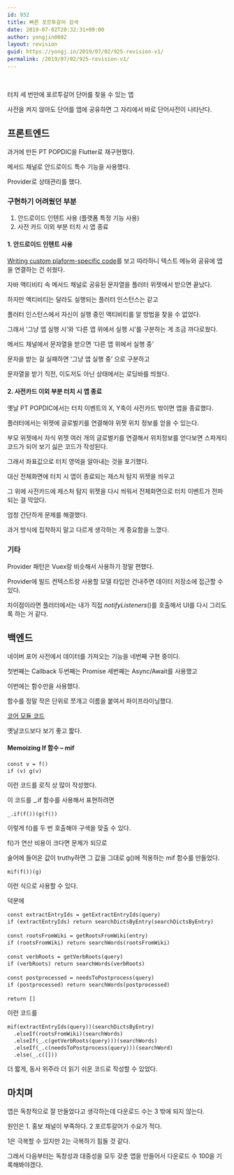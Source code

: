 ```yaml
---
id: 932
title: 빠른 포르투갈어 검색
date: 2019-07-02T20:32:31+09:00
author: yongjin0802
layout: revision
guid: https://yongj.in/2019/07/02/925-revision-v1/
permalink: /2019/07/02/925-revision-v1/
---
```

<figure class="wp-block-image"><img src="https://raw.githubusercontent.com/16Yongjin/16Yongjin.github.io/master/wp-content/uploads/2019/07/포어검색플레이스토어캡쳐.png?fit=840%2C810&ssl=1" alt="" class="wp-image-926" srcset="https://raw.githubusercontent.com/16Yongjin/16Yongjin.github.io/master/wp-content/uploads/2019/07/포어검색플레이스토어캡쳐.png 1437w, https://raw.githubusercontent.com/16Yongjin/16Yongjin.github.io/master/wp-content/uploads/2019/07/포어검색플레이스토어캡쳐-300x289.png 300w, https://raw.githubusercontent.com/16Yongjin/16Yongjin.github.io/master/wp-content/uploads/2019/07/포어검색플레이스토어캡쳐-768x741.png 768w, https://raw.githubusercontent.com/16Yongjin/16Yongjin.github.io/master/wp-content/uploads/2019/07/포어검색플레이스토어캡쳐-1024x988.png 1024w, https://raw.githubusercontent.com/16Yongjin/16Yongjin.github.io/master/wp-content/uploads/2019/07/포어검색플레이스토어캡쳐-1000x965.png 1000w, https://raw.githubusercontent.com/16Yongjin/16Yongjin.github.io/master/wp-content/uploads/2019/07/포어검색플레이스토어캡쳐-311x300.png 311w" sizes="(max-width: 1437px) 100vw, 1437px" /><figcaption> <https://play.google.com/store/apps/details?id=com.yongj.in.pt_popdic> </figcaption></figure> 

터치 세 번만에 포르투갈어 단어를 찾을 수 있는 앱

사전을 켜지 않아도 단어를 앱에 공유하면 그 자리에서 바로 단어사전이 나타난다.

## 프론트엔드

과거에 만든 PT POPDIC을 Flutter로 재구현했다.

메서드 채널로 안드로이드 특수 기능을 사용했다.

Provider로 상태관리를 했다.

### 구현하기 어려웠던 부분

  1. 안드로이드 인텐트 사용 (플랫폼 특정 기능 사용)
  2. 사전 카드 이외 부분 터치 시 앱 종료

#### 1. 안드로이드 인텐트 사용

[Writing custom plaform-specific code](https://flutter.dev/docs/development/platform-integration/platform-channels)를 보고 따라하니 텍스트 메뉴와 공유에 앱을 연결하는 건 쉬웠다.

자바 액티비티 속 메서드 채널로 공유된 문자열을 플러터 위젯에서 받으면 끝났다.

하지만 액티비티는 달라도 실행되는 플러터 인스턴스는 같고

플러터 인스턴스에서 자신이 실행 중인 액티비티를 알 방법을 찾을 수 없었다.

그래서 &#8216;그냥 앱 실행 시&#8217;와 &#8216;다른 앱 위에서 실행 시&#8217;를 구분하는 게 조금 까다로웠다.

메서드 채널에서 문자열을 받으면 &#8216;다른 앱 위에서 실행 중&#8217;

문자을 받는 걸 실패하면 &#8216;그냥 앱 실행 중&#8217; 으로 구분하고

문자열을 받기 직전, 이도저도 아닌 상태에서는 로딩바를 띄웠다.

#### 2. 사전카드 이외 부분 터치 시 앱 종료 

옛날 PT POPDIC에서는 터치 이벤트의 X, Y축이 사전카드 밖이면 앱을 종료했다.

플러터에서는 위젯에 글로벌키를 연결해야 위젯 위치 정보를 얻을 수 있는다. 

부모 위젯에서 자식 위젯 여러 개의 글로벌키를 연결해서 위치정보를 얻다보면 스파게티 코드가 되어 보기 싫은 코드가 작성된다.

그래서 좌표값으로 터치 영억을 알아내는 것을 포기했다.

대신 전체화면에 터치 시 앱이 종료되는 제스처 탐지 위젯을 씌우고

그 위에 사전카드에 제스처 탐지 위젯을 다시 씌워서 전체화면으로 터치 이벤트가 전파되는 걸 막았다.

엄청 간단하게 문제를 해결했다.

과거 방식에 집착하지 말고 다르게 생각하는 게 중요함을 느꼈다. 

### 기타

Provider 패턴은 Vuex랑 비슷해서 사용하기 정말 편했다.

Provider에 빌드 컨텍스트랑 사용할 모델 타입만 건내주면 데이터 저장소에 접근할 수 있다.

차이점이라면 플러터에서는 내가 직접 _notifyListeners_()를 호출해서 UI를 다시 그리도록 하는 거 같다.

## 백엔드

네이버 포어 사전에서 데이터를 가져오는 기능을 네번째 구현 중이다.

첫번째는 Callback 두번째는 Promise 세번째는 Async/Await를 사용했고

이번에는 함수만을 사용했다.

함수를 정말 작은 단위로 쪼개고 이름을 붙여서 파이프라이닝했다.

[코어 모듈 코드](https://github.com/16Yongjin/ptdic/blob/master/searchDict.js)

옛날코드보다 보기 좋고 짧다.

#### Memoizing If 함수 &#8211; mif

<pre class="wp-block-code"><code>const v = f()
if (v) g(v)</code></pre>

이런 코드를 로직 상 많이 작성했다.

이 코드를 _.if 함수를 사용해서 표현하려면

<pre class="wp-block-code"><code>_.if(f())(g(f())</code></pre>

이렇게 f()를 두 번 호출해야 구색을 맞출 수 있다.

f()가 연산 비용이 크다면 문제가 되므로

술어에 들어온 값이 truthy하면 그 값을 그대로 g()에 적용하는 mif 함수를 만들었다.

<pre class="wp-block-code"><code>mif(f())(g)</code></pre>

이런 식으로 사용할 수 있다.

덕분에 

<pre class="wp-block-code"><code>const extractEntryIds = getExtractEntryIds(query)
if (extractEntryIds) return searchDictsByEntry(searchDictsByEntry)

const rootsFromWiki = getRootsFromWiki(entry)
if (rootsFromWiki) return searchWords(rootsFromWiki)

const verbRoots = getVerbRoots(query)
if (verbRoots) return searchWords(verbRoots)

const postprocessed = needsToPostprocess(query)
if (postprocessed) return searchWords(postprocessed)

return []</code></pre>

이런 코드를

<pre class="wp-block-code"><code>mif(extractEntryIds(query))(searchDictsByEntry)
  .elseIf(rootsFromWiki)(searchWords)
  .elseIf(_.c(getVerbRoots(query)))(searchWords)
  .elseIf(_.c(needsToPostprocess(query)))(searchWord)
  .else(_.c([]))</code></pre>

더 짧게, 동사 위주라 더 읽기 쉬운 코드로 작성할 수 있었다.

## 마치며

앱은 독창적으로 잘 만들었다고 생각하는데 다운로드 수는 3 밖에 되지 않는다. 

원인은 1. 홍보 채널이 부족하다. 2 포르투갈어가 수요가 적다.

1은 극복할 수 있지만 2는 극복하기 힘들 것 같다.

그래서 다음부터는 독창성과 대중성을 모두 갖춘 앱을 만들어서 다운로드 수 100을 기록해봐야겠다.